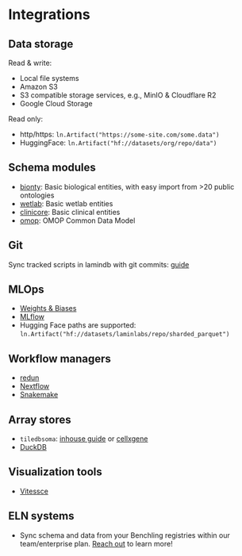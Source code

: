# Integrations

## Data storage

Read & write:

- Local file systems
- Amazon S3
- S3 compatible storage services, e.g., MinIO & Cloudflare R2
- Google Cloud Storage

Read only:

- http/https: `ln.Artifact("https://some-site.com/some.data")`
- HuggingFace: `ln.Artifact("hf://datasets/org/repo/data")`

## Schema modules

- [bionty](/bionty): Basic biological entities, with easy import from >20 public ontologies
- [wetlab](/wetlab): Basic wetlab entities
- [clinicore](/clinicore): Basic clinical entities
- [omop](https://omop.lamin.ai): OMOP Common Data Model

## Git

Sync tracked scripts in lamindb with git commits: [guide](track.ipynb#sync-scripts-with-git)

## MLOps

- [Weights & Biases](wandb)
- [MLflow](mlflow)
- Hugging Face paths are supported: `ln.Artifact("hf://datasets/laminlabs/repo/sharded_parquet")`

## Workflow managers

- [redun](redun)
- [Nextflow](nextflow)
- [Snakemake](snakemake)

## Array stores

- `tiledbsoma`: [inhouse guide](scrna-tiledbsoma) or [cellxgene](cellxgene)
- [DuckDB](rxrx)

## Visualization tools

- [Vitessce](vitessce)

## ELN systems

- Sync schema and data from your Benchling registries within our team/enterprise plan. [Reach out](https://lamin.ai/contact) to learn more!
